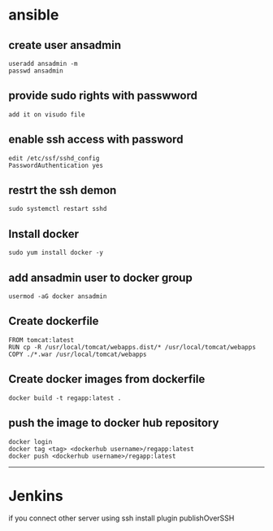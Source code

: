 # ansible
## create user ansadmin
```
useradd ansadmin -m
passwd ansadmin
```
## provide sudo rights with passwword
```
add it on visudo file
```
## enable ssh access with password
```
edit /etc/ssf/sshd_config
PasswordAuthentication yes

```
## restrt the ssh demon
```
sudo systemctl restart sshd
```
## Install docker
```
sudo yum install docker -y
```
## add ansadmin user to docker group 
```
usermod -aG docker ansadmin
```
## Create dockerfile
```
FROM tomcat:latest
RUN cp -R /usr/local/tomcat/webapps.dist/* /usr/local/tomcat/webapps
COPY ./*.war /usr/local/tomcat/webapps
```
## Create docker images from dockerfile
```
docker build -t regapp:latest .
```
## push the image to docker hub repository
```
docker login
docker tag <tag> <dockerhub username>/regapp:latest
docker push <dockerhub username>/regapp:latest
```
*********************
# Jenkins
if you connect other server using ssh
install plugin publishOverSSH
